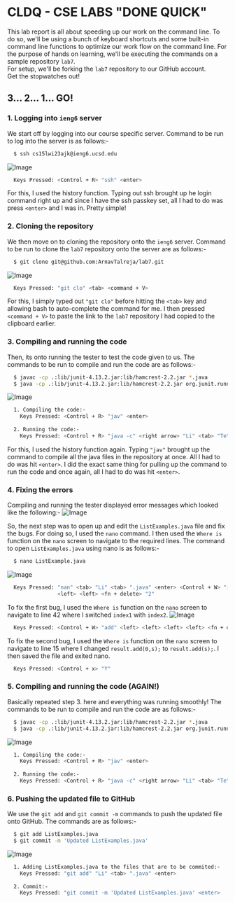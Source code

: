 # CLDQ - CSE LABS "DONE QUICK"
This lab report is all about speeding up our work on the command line. To do so, we'll be using a bunch of keyboard shortcuts and some built-in command
line functions to optimize our work flow on the command line. For the purpose of hands on learning, we'll be executing the commands on a sample repository `lab7`.\
For setup, we'll be forking the `lab7` repository to our GitHub account.\
Get the stopwatches out!
## 3... 2... 1... GO!
### 1. Logging into `ieng6` server
We start off by logging into our course specific server. Command to be run to log into the server is as follows:-
```bash
  $ ssh cs15lwi23ajk@ieng6.ucsd.edu
```
![Image](S1.jpg)
```bash
  Keys Pressed: <Control + R> "ssh" <enter>
```
For this, I used the history function. Typing out ssh brought up he login command right up and since I have the ssh passkey set, all I had to do was press `<enter>` and I was in. Pretty simple!
### 2. Cloning the repository
We then move on to cloning the repository onto the `ieng6` server. Command to be run to clone the `lab7` repository onto the server are as follows:-
```bash
  $ git clone git@github.com:ArnavTalreja/lab7.git
```
![Image](S2.jpg)
```bash
  Keys Pressed: "git clo" <tab> <command + V>
```
For this, I simply typed out `"git clo"` before hitting the `<tab>` key and allowing bash to auto-complete the command for me. I then pressed `<command + V>` to paste the link to the `lab7` repository I had copied to the clipboard earlier.
### 3. Compiling and running the code
Then, its onto running the tester to test the code given to us. The commands to be run to compile and run the code are as follows:-
```bash
  $ javac -cp .:lib/junit-4.13.2.jar:lib/hamcrest-2.2.jar *.java
  $ java -cp .:lib/junit-4.13.2.jar:lib/hamcrest-2.2.jar org.junit.runner.JUnitCore ListExamplesTests
```
![Image](S3.jpg)
```bash
  1. Compiling the code:-
    Keys Pressed: <Control + R> "jav" <enter>
  
  2. Running the code:-
    Keys Pressed: <Control + R> "java -c" <right arrow> "Li" <tab> "Te" <tab> <enter>
```
For this, I used the history function again. Typing `"jav"` brought up the command to compile all the java files in the repository at once. All I had to do was hit `<enter>`.
I did the exact same thing for pulling up the command to run the code and once again, all I had to do was hit `<enter>`.
### 4. Fixing the errors
Compiling and running the tester displayed error messages which looked like the following:-
![Image](S4.jpg)


So, the next step was to open up and edit the `ListExamples.java` file and fix the bugs. For doing so, I used the `nano` command. I then used the `Where is` function on the `nano` screen to navigate to the required lines. The command to open `ListExamples.java` using nano is as follows:-
```bash
  $ nano ListExample.java
```
![Image](S5.jpg)
```bash
  Keys Pressed: "nan" <tab> "Li" <tab> ".java" <enter> <Control + W> "index1" <enter> <left> <left> <left> 
                <left> <left> <fn + delete> "2" 
```
To fix the first bug, I used the `Where is` function on the `nano` screen to navigate to line 42 where I switched `index1` with `index2`.
![Image](S9.jpg)
```bash
  Keys Pressed: <Control + W> "add" <left> <left> <left> <left> <fn + delete> <fn + delete> <fn + delete>
```
To fix the second bug, I used the `Where is` function on the `nano` screen to navigate to line 15 where I changed `result.add(0,s);` to `result.add(s);`.
I then saved the file and exited nano.
```bash
  Keys Pressed: <Control + x> "Y"
```
### 5. Compiling and running the code (AGAIN!)
Basically repeated step 3. here and everything was running smoothly! The commands to be run to compile and run the code are as follows:-
```bash
  $ javac -cp .:lib/junit-4.13.2.jar:lib/hamcrest-2.2.jar *.java
  $ java -cp .:lib/junit-4.13.2.jar:lib/hamcrest-2.2.jar org.junit.runner.JUnitCore ListExamplesTests
```
![Image](S3.jpg)
```bash
  1. Compiling the code:-
    Keys Pressed: <Control + R> "jav" <enter>
    
  2. Running the code:-
    Keys Pressed: <Control + R> "java -c" <right arrow> "Li" <tab> "Te" <tab> ".java" <enter>
```
### 6. Pushing the updated file to GitHub
We use the `git add` and `git commit -m` commands to push the updated file onto GitHub. The commands are as follows:-
```bash
  $ git add ListExamples.java
  $ git commit -m 'Updated ListExamples.java'
```
![Image](S7.jpg)
```bash
  1. Adding ListExamples.java to the files that are to be commited:-
    Keys Pressed: "git add" "Li" <tab> ".java" <enter>
  
  2. Commit:-
    Keys Pressed: "git commit -m 'Updated ListExamples.java' <enter>
```

